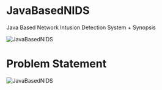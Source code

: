# JavaBasedNIDS
Java Based Network Intusion Detection System + Synopsis

![JavaBasedNIDS](https://imgur.com/wAv3o6Z.png)

#  Problem Statement

![JavaBasedNIDS](https://imgur.com/YhCELZI.png) 
